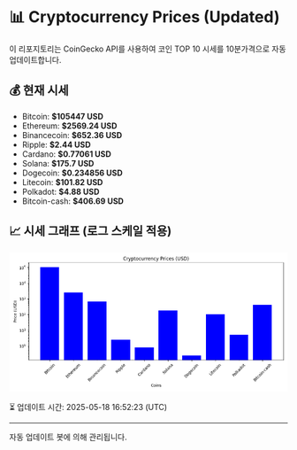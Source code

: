 
# 📊 Cryptocurrency Prices (Updated)

이 리포지토리는 CoinGecko API를 사용하여 코인 TOP 10 시세를 10분가격으로 자동 업데이트합니다.

## 💰 현재 시세
- Bitcoin: **$105447 USD**
- Ethereum: **$2569.24 USD**
- Binancecoin: **$652.36 USD**
- Ripple: **$2.44 USD**
- Cardano: **$0.77061 USD**
- Solana: **$175.7 USD**
- Dogecoin: **$0.234856 USD**
- Litecoin: **$101.82 USD**
- Polkadot: **$4.88 USD**
- Bitcoin-cash: **$406.69 USD**

## 📈 시세 그래프 (로그 스케일 적용)
![Crypto Prices](crypto_prices.png)

⏳ 업데이트 시간: 2025-05-18 16:52:23 (UTC)

---
자동 업데이트 봇에 의해 관리됩니다.
